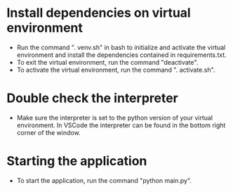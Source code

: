 # Install dependencies on virtual environment
- Run the command ". venv.sh" in bash to initialize and activate the virtual environment and install the dependencies contained in requirements.txt.
- To exit the virtual environment, run the command "deactivate".
- To activate the virtual environment, run the command ". activate.sh".

# Double check the interpreter
- Make sure the interpreter is set to the python version of your virtual environment. In VSCode the interpreter can be found in the bottom right corner of the window.

# Starting the application
- To start the application, run the command "python main.py".
